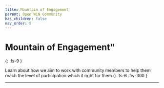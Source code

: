 ```yaml
---
title: Mountain of Engagement
parent: Open WIN Community
has_children: false
nav_order: 5
---
```



# Mountain of Engagement"
{: .fs-9 }

Learn about how we aim to work with community members to help them reach the level of participation which it right for them
{: .fs-6 .fw-300 }

---

<!-- ![community-schematic](../img/img-community-schematic-h400-gold.png) -->
